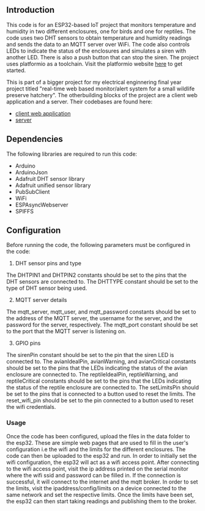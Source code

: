 ## Introduction

This code is for an ESP32-based IoT project that monitors temperature and humidity in two different enclosures,
one for birds and one for reptiles. The code uses two DHT sensors to obtain temperature and humidity readings
and sends the data to an MQTT server over WiFi. The code also controls LEDs to indicate the status of the enclosures
and simulates a siren with another LED. There is also a push button that can stop the siren. The project uses platformio as
a toolchain. Visit the platformio website [here](https://platformio.org/) to get started.

This is part of a bigger project for my electrical enginnering final year project titled "real-time web based monitor/alert system for a small wildlife preserve hatchery".
The otherbuilding blocks of the project are a client web application and a server. Their codebases are found here:

- [client web application](https://github.com/kiprop-dave/fyp-webClient)
- [server](https://github.com/kiprop-dave/fyp-server)

## Dependencies

The following libraries are required to run this code:

- Arduino
- ArduinoJson
- Adafruit DHT sensor library
- Adafruit unified sensor library
- PubSubClient
- WiFi
- ESPAsyncWebserver
- SPIFFS

## Configuration

Before running the code, the following parameters must be configured in the code:

1. DHT sensor pins and type

The DHTPIN1 and DHTPIN2 constants should be set to the pins that the DHT sensors are connected to.
The DHTTYPE constant should be set to the type of DHT sensor being used.

2. MQTT server details

The mqtt_server, mqtt_user, and mqtt_password constants should be set to the address of the MQTT server, the username for the server, and the password for the server, respectively.
The mqtt_port constant should be set to the port that the MQTT server is listening on.

3. GPIO pins

The sirenPin constant should be set to the pin that the siren LED is connected to. The avianIdealPin, avianWarning, and avianCritical constants should be
set to the pins that the LEDs indicating the status of the avian enclosure are connected to. The reptileIdealPin, reptileWarning, and
reptileCritical constants should be set to the pins that the LEDs indicating the status of the reptile enclosure are connected to. The setLimitsPin should
be set to the pins that is connected to a button used to reset the limits. The reset_wifi_pin should be set to the pin connected to a button used to reset the wifi credentials.

### Usage

Once the code has been configured, upload the files in the data folder to the esp32. These are simple web pages that are used to fill in the user's configuration i.e the wifi
and the limits for the different enclosures. The code can then be uploaded to the esp32 and run. In order to initially set the wifi configuration, the esp32 will act as a wifi
access point. After connecting to the wifi access point, visit the ip address printed on the serial monitor where the wifi ssid and password can be filled in. If the connection is
successful, it will connect to the internet and the mqtt broker. In order to set the limits, visit the ipaddress/config/limits on a device connected to the same network and set the
respective limits. Once the limits have been set, the esp32 can then start taking readings and publishing them to the broker.
